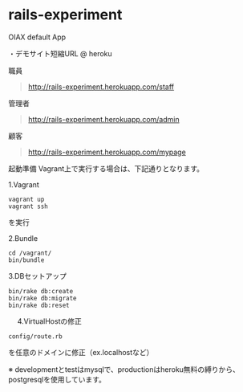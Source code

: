 rails-experiment
================

OIAX default App

・デモサイト短縮URL @ heroku

  職員
  > http://rails-experiment.herokuapp.com/staff
  
  管理者
  > http://rails-experiment.herokuapp.com/admin
  
  顧客
  > http://rails-experiment.herokuapp.com/mypage




起動準備
Vagrant上で実行する場合は、下記通りとなります。

1.Vagrant

    vagrant up
    vagrant ssh
  
  を実行
  
2.Bundle

    cd /vagrant/
    bin/bundle
  
3.DBセットアップ

    bin/rake db:create
    bin/rake db:migrate
    bin/rake db:reset
　
4.VirtualHostの修正

    config/route.rb
  
  を任意のドメインに修正（ex.localhostなど）


※ developmentとtestはmysqlで、productionはheroku無料の縛りから、postgresqlを使用しています。